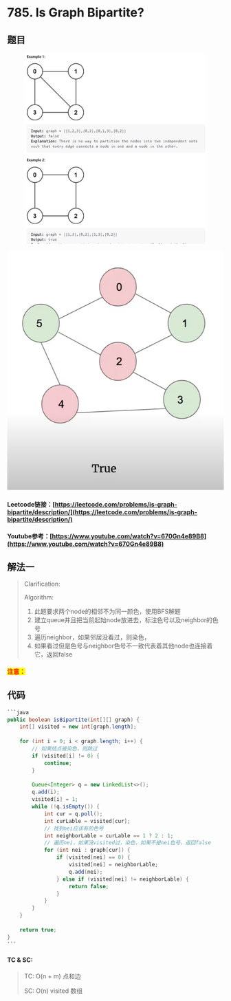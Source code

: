 # 785. Is Graph Bipartite?

## 题目

<figure><img src="../../.gitbook/assets/image (9).png" alt=""><figcaption></figcaption></figure>

![](<../../.gitbook/assets/image (5).png>)

#### Leetcode链接：[https://leetcode.com/problems/is-graph-bipartite/description/](https://leetcode.com/problems/is-graph-bipartite/description/)

#### Youtube参考：[https://www.youtube.com/watch?v=670Gn4e89B8](https://www.youtube.com/watch?v=670Gn4e89B8)

## 解法一

> Clarification:&#x20;
>
> Algorithm:&#x20;
>
> 1. 此题要求两个node的相邻不为同一颜色，使用BFS解题
> 2. 建立queue并且把当前起始node放进去，标注色号以及neighbor的色号
> 3. 遍历neighbor，如果邻居没看过，则染色，
> 4. 如果看过但是色号与neighbor色号不一致代表着其他node也连接着它，返回false

#### <mark style="color:red;">注意：</mark>

## 代码

````java
```java
public boolean isBipartite(int[][] graph) {
    int[] visited = new int[graph.length];

    for (int i = 0; i < graph.length; i++) {
        // 如果结点被染色，则跳过
        if (visited[i] != 0) {
            continue;
        }

        Queue<Integer> q = new LinkedList<>();
        q.add(i);
        visited[i] = 1;
        while (!q.isEmpty()) {
            int cur = q.poll();
            int curLable = visited[cur];
            // 找到nei应该有的色号
            int neighborLable = curLable == 1 ? 2 : 1;
            // 遍历nei，如果没visited过，染色，如果不是nei色号，返回false
            for (int nei : graph[cur]) {
                if (visited[nei] == 0) {
                    visited[nei] = neighborLable;
                    q.add(nei);
                } else if (visited[nei] != neighborLable) {
                    return false;
                }
            }
        }
    }

    return true;
}
```
````

#### TC & SC:&#x20;

> TC: O(n + m) 点和边
>
> SC: O(n) visited 数组
